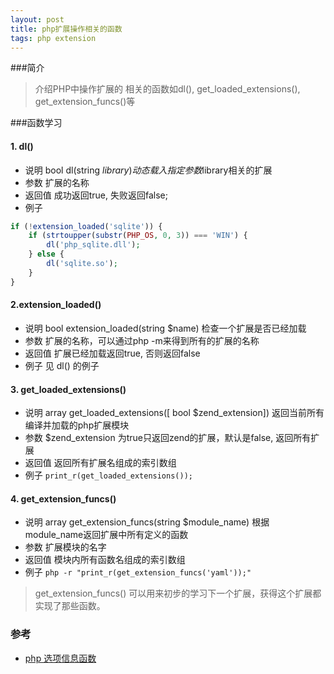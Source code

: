 ```yaml
---
layout: post
title: php扩展操作相关的函数
tags: php extension
---
```


###简介

> 介绍PHP中操作扩展的 相关的函数如dl(), get_loaded_extensions(), get_extension_funcs()等

###函数学习

#### 1. dl() 

* 说明 bool dl(string $library) 动态载入指定参数$library相关的扩展
* 参数  扩展的名称
* 返回值 成功返回true, 失败返回false;
* 例子


``` php
if (!extension_loaded('sqlite')) {
    if (strtoupper(substr(PHP_OS, 0, 3)) === 'WIN') {
        dl('php_sqlite.dll');
    } else {
        dl('sqlite.so');
    }
}

```

#### 2.extension_loaded() 

* 说明 bool extension_loaded(string $name)  检查一个扩展是否已经加载
* 参数  扩展的名称，可以通过php -m来得到所有的扩展的名称
* 返回值 扩展已经加载返回true,  否则返回false
* 例子 见 dl() 的例子


#### 3. get_loaded_extensions()

* 说明 array get_loaded_extensions([ bool $zend_extension]) 返回当前所有编译并加载的php扩展模块
* 参数 $zend_extension 为true只返回zend的扩展，默认是false, 返回所有扩展 
* 返回值  返回所有扩展名组成的索引数组
* 例子  `print_r(get_loaded_extensions());`

#### 4. get_extension_funcs()

* 说明 array get_extension_funcs(string $module_name) 根据module_name返回扩展中所有定义的函数
* 参数 扩展模块的名字
* 返回值 模块内所有函数名组成的索引数组
* 例子 `php -r "print_r(get_extension_funcs('yaml'));"`


> get_extension_funcs() 可以用来初步的学习下一个扩展，获得这个扩展都实现了那些函数。



### 参考

* [php 选项信息函数](http://php.net/manual/zh/ref.info.php)


